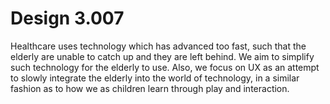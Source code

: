 # Design 3.007
Healthcare uses technology which has advanced too fast, such that the elderly are unable to catch up and they are left behind. We aim to simplify such technology for the elderly to use. Also, we focus on UX as an attempt to slowly integrate the elderly into the world of technology, in a similar fashion as to how we as children learn through play and interaction.
